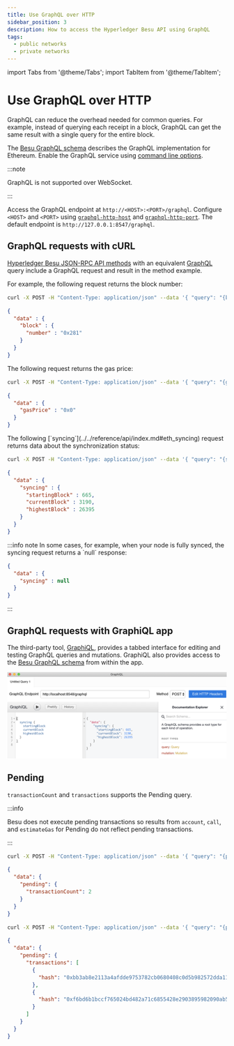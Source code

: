 ```yaml
---
title: Use GraphQL over HTTP
sidebar_position: 3
description: How to access the Hyperledger Besu API using GraphQL
tags:
  - public networks
  - private networks
---
```


import Tabs from '@theme/Tabs';
import TabItem from '@theme/TabItem';

# Use GraphQL over HTTP

GraphQL can reduce the overhead needed for common queries.
For example, instead of querying each receipt in a block, GraphQL can get the same result with a
single query for the entire block.

The [Besu GraphQL schema] describes the GraphQL implementation for Ethereum.
Enable the GraphQL service using [command line options](index.md#enable-api-access).

:::note

GraphQL is not supported over WebSocket.

:::

Access the GraphQL endpoint at `http://<HOST>:<PORT>/graphql`.
Configure `<HOST>` and `<PORT>` using [`graphql-http-host`](../../reference/cli/options.md#graphql-http-host)
and [`graphql-http-port`](../../reference/cli/options.md#graphql-http-port).
The default endpoint is `http://127.0.0.1:8547/graphql`.

## GraphQL requests with cURL

[Hyperledger Besu JSON-RPC API methods](../../reference/api/index.md) with an equivalent
[GraphQL](graphql.md) query include a GraphQL request and result in the method example.

For example, the following request returns the block number:

<Tabs>
<TabItem value="Request" label="Request" default>

```bash
curl -X POST -H "Content-Type: application/json" --data '{ "query": "{block{number}}"}' http://localhost:8547/graphql
```

</TabItem>

<TabItem value="Response" label="Response">

```json
{
  "data" : {
    "block" : {
      "number" : "0x281"
    }
  }
}
```

</TabItem>

</Tabs>
The following request returns the gas price:

<Tabs>
<TabItem value="Request" label="Request" default>

```bash
curl -X POST -H "Content-Type: application/json" --data '{ "query": "{gasPrice}"}' http://localhost:8547/graphql
```

</TabItem>

<TabItem value="Response" label="Response">

```json
{
  "data" : {
    "gasPrice" : "0x0"
  }
}
```

</TabItem>

</Tabs>
The following [`syncing`](../../reference/api/index.md#eth_syncing) request returns data about the
synchronization status:

<Tabs>
<TabItem value="Request" label="Request" default>

```bash
curl -X POST -H "Content-Type: application/json" --data '{ "query": "{syncing{startingBlock currentBlock highestBlock}}"}' http://localhost:8547/graphql
```

</TabItem>

<TabItem value="Response" label="Response">

```json
{
  "data" : {
    "syncing" : {
      "startingBlock" : 665,
      "currentBlock" : 3190,
      "highestBlock" : 26395
    }
  }
}
```

</TabItem>

</Tabs>
:::info note
In some cases, for example, when your node is fully synced, the syncing request returns a `null` response:

```json
{
  "data" : {
    "syncing" : null
  }
}
```
:::

## GraphQL requests with GraphiQL app

The third-party tool, [GraphiQL](https://github.com/skevy/graphiql-app), provides a tabbed interface
for editing and testing GraphQL queries and mutations.
GraphiQL also provides access to the [Besu GraphQL schema] from within the app.

![GraphiQL](../../../assets/images/GraphiQL.png)

## Pending

`transactionCount` and `transactions` supports the Pending query.

:::info

Besu does not execute pending transactions so results from `account`, `call`, and `estimateGas` for
Pending do not reflect pending transactions.

:::

<Tabs>
<TabItem value="Pending transaction count" label="Pending transaction count" default>

```bash
curl -X POST -H "Content-Type: application/json" --data '{ "query": "{pending {transactionCount}}"}' http://localhost:8547/graphql
```

</TabItem>

<TabItem value="Result" label="Result">

```json
{
  "data": {
    "pending": {
      "transactionCount": 2
    }
  }
}
```

</TabItem>

</Tabs>
<Tabs>
<TabItem value="Pending transactions" label="Pending transactions" default>

```bash
curl -X POST -H "Content-Type: application/json" --data '{ "query": "{pending {transactions{hash}}}"}' http://localhost:8547/graphql
```

</TabItem>

<TabItem value="Result" label="Result">

```json
{
  "data": {
    "pending": {
      "transactions": [
        {
          "hash": "0xbb3ab8e2113a4afdde9753782cb0680408c0d5b982572dda117a4c72fafbf3fa"
        },
        {
          "hash": "0xf6bd6b1bccf765024bd482a71c6855428e2903895982090ab5dbb0feda717af6"
        }
      ]
    }
  }
}
```

</TabItem>

</Tabs>
<!-- Links -->

[Besu GraphQL schema]: https://github.com/hyperledger/besu/blob/750580dcca349d22d024cc14a8171b2fa74b505a/ethereum/api/src/main/resources/schema.graphqls
